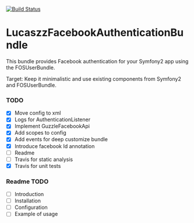 [![Build Status](https://travis-ci.org/Lucaszz/FacebookAuthenticationBundle.svg)](https://travis-ci.org/Lucaszz/FacebookAuthenticationBundle)

LucaszzFacebookAuthenticationBundle
======

This bundle provides Facebook authentication for your Symfony2 app using the FOSUserBundle.

Target: Keep it minimalistic and use existing components from Symfony2 and FOSUserBundle.

### TODO
- [x] Move config to xml
- [x] Logs for AuthenticationListener
- [x] Implement GuzzleFacebookApi
- [x] Add scopes to config
- [x] Add events for deep customize bundle
- [x] Introduce facebook Id annotation
- [ ] Readme
- [ ] Travis for static analysis
- [x] Travis for unit tests

### Readme TODO
- [ ] Introduction
- [ ] Installation
- [ ] Configuration
- [ ] Example of usage